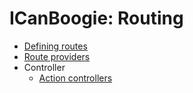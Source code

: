 # ICanBoogie: Routing

- [Defining routes](CreatingRoutes.md)
- [Route providers](RouteProviders.md)
- Controller
    - [Action controllers](ActionControllers.md)
